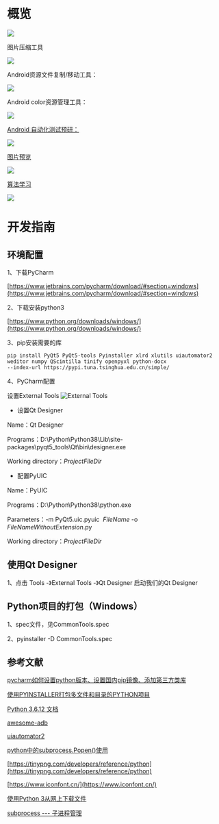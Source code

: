 # 概览

![](doc/img/developTools.png)


图片压缩工具

![](doc/img/compressPic.png)

Android资源文件复制/移动工具：

![](doc/img/androidResTool.png)

Android color资源管理工具：

![](doc/img/androidColorResTool.png)

[Android 自动化测试预研：](doc/autoTest.md)

![](doc/img/autoTest/adbDialog.png)

[图片预览](doc/picturePreview.md)

![](doc/img/photoWall/picWall.png)

[算法学习](doc/algorithm.md)

![](doc/img/algorithm/AlgorithmVisualizerManager.png)

# 开发指南

## 环境配置
1、下载PyCharm

[https://www.jetbrains.com/pycharm/download/#section=windows](https://www.jetbrains.com/pycharm/download/#section=windows)

2、下载安装python3

[https://www.python.org/downloads/windows/](https://www.python.org/downloads/windows/)

3、pip安装需要的库

```
pip install PyQt5 PyQt5-tools Pyinstaller xlrd xlutils uiautomator2 weditor numpy QScintilla tinify openpyxl python-docx 
--index-url https://pypi.tuna.tsinghua.edu.cn/simple/
```

4、PyCharm配置

设置External Tools
![External Tools](doc/img/pycharm_external_tools.png)

* 设置Qt Designer

Name：Qt Designer

Programs：D:\Python\Python38\Lib\site-packages\pyqt5_tools\Qt\bin\designer.exe

Working directory：$ProjectFileDir$

* 配置PyUIC

Name：PyUIC

Programs：D:\Python\Python38\python.exe

Parameters：-m PyQt5.uic.pyuic  $FileName$ -o $FileNameWithoutExtension$.py

Working directory：$ProjectFileDir$

## 使用Qt Designer
1、点击 Tools -》External Tools -》Qt Designer 启动我们的Qt Designer

## Python项目的打包（Windows）
1、spec文件，见CommonTools.spec

2、pyinstaller -D CommonTools.spec

## 参考文献

[pycharm如何设置python版本、设置国内pip镜像、添加第三方类库](https://www.cnblogs.com/yjmyzz/p/pycharm-add-third-package-and-add-domestic-mirror.html)

[使用PYINSTALLER打包多文件和目录的PYTHON项目](https://www.cnblogs.com/shiyongge/p/10582552.html)

[Python 3.6.12 文档](https://docs.python.org/zh-cn/3.6/)

[awesome-adb](https://github.com/BlankLun/awesome-adb)

[uiautomator2](https://github.com/BlankLun/uiautomator2)

[python中的subprocess.Popen()使用](https://www.cnblogs.com/zhoug2020/p/5079407.html)

[https://tinypng.com/developers/reference/python](https://tinypng.com/developers/reference/python)

[https://www.iconfont.cn/](https://www.iconfont.cn/)

[使用Python 3从网上下载文件](https://blog.csdn.net/xfxf996/article/details/107784224)

[subprocess --- 子进程管理](https://docs.python.org/zh-cn/3.7/library/subprocess.html)
